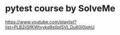 # pytest course by SolveMe
https://www.youtube.com/playlist?list=PLB2iiSfKWtvykq9s0plSVI_Du60i0iphU
